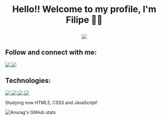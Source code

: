 # <p align="center"> Hello!! Welcome to my profile, I'm Filipe 👋😆 </p>

<p align="center">
  <img src="https://cliply.co/wp-content/uploads/2019/06/401906190_ITS_COMPLICATED_400px.gif" />
</p>


<h2>Follow and connect with me:</h2>
<p>
  <a href="https://www.linkedin.com/in/filipegallo/">
    <img align="center" src="https://img.shields.io/badge/LinkedIn-0077B5?style=for-the-badge&logo=linkedin&logoColor=white" />
  </a>
  <a href="https://www.instagram.com/filipe.gallo/">
    <img align="center" src="https://img.shields.io/badge/Instagram-E4405F?style=for-the-badge&logo=instagram&logoColor=white" />
  </a>
</p>

<h2>Technologies:</h2>
<p>
  <a href="#">
    <img align="center" src="https://img.shields.io/badge/HTML5-E34F26?style=for-the-badge&logo=html5&logoColor=white" />
  </a>
  <a href="#">
    <img align="center" src="https://img.shields.io/badge/CSS3-1572B6?style=for-the-badge&logo=css3&logoColor=white" />
  </a>
  <a href="#">
    <img align="center" src="https://img.shields.io/badge/JavaScript-F7DF1E?style=for-the-badge&logo=javascript&logoColor=black" />
  </a>
  <a href="#">
    <img align="center" src="https://img.shields.io/badge/Python-3776AB?style=for-the-badge&logo=python&logoColor=white" />
  </a>
</p>

<p>Studying now HTML5, CSS3 and JavaScript!</p>

![Anurag's GitHub stats](https://github-readme-stats.vercel.app/api?username=filipegallodev&show_icons=true&theme=algolia)
  
<!--
[![Top Langs](https://github-readme-stats.vercel.app/api/top-langs/?username=filipegallodev&layout=compact)](https://github.com/anuraghazra/github-readme-stats)
<p>Follow me on <a href="https://www.instagram.com/filipe.gallo/">Instagram</a></p>
<p>Connect with me on my <a href="https://www.linkedin.com/in/filipegallo/">LinkedIn</a></p>


**filipegallodev/filipegallodev** is a ✨ _special_ ✨ repository because its `README.md` (this file) appears on your GitHub profile.

Here are some ideas to get you started:

- 🔭 I’m currently working on ...
- 🌱 I’m currently learning ...
- 👯 I’m looking to collaborate on ...
- 🤔 I’m looking for help with ...
- 💬 Ask me about ...
- 📫 How to reach me: ...
- 😄 Pronouns: ...
- ⚡ Fun fact: ...
-->
